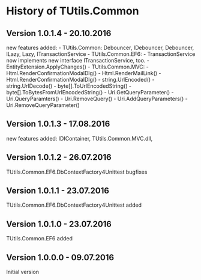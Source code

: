 # History of TUtils.Common

## Version 1.0.1.4 - 20.10.2016
new features added: 
	- TUtils.Common: Debouncer, IDebouncer, Debouncer, ILazy, Lazy, ITransactionService
	- TUtils.Common.EF6: 
		- TransactionService now implements new interface ITransactionService, too.
		- EntityExtension.ApplyChanges()
	- TUtils.Common.MVC: 
		- Html.RenderConfirmationModalDlg()
		- Html.RenderMailLink()
		- Html.RenderConfirmationModalDlg()
		- string.UrlEncoded()
		- string.UrlDecode()
		- byte[].ToUrlEncodedString()
		- byte[].ToBytesFromUrlEncodedString()
		- Uri.GetQueryParameter()
		- Uri.QueryParamters()
		- Uri.RemoveQuery()
		- Uri.AddQueryParameters()
		- Uri.RemoveQueryParameter()
## Version 1.0.1.3 - 17.08.2016
new features added: IDIContainer, TUtils.Common.MVC.dll, 
## Version 1.0.1.2 - 26.07.2016
TUtils.Common.EF6.DbContextFactory4Unittest bugfixes
## Version 1.0.1.1 - 23.07.2016
TUtils.Common.EF6.DbContextFactory4Unittest added
## Version 1.0.1.0 - 23.07.2016
TUtils.Common.EF6 added
## Version 1.0.0.0 - 09.07.2016
Initial version